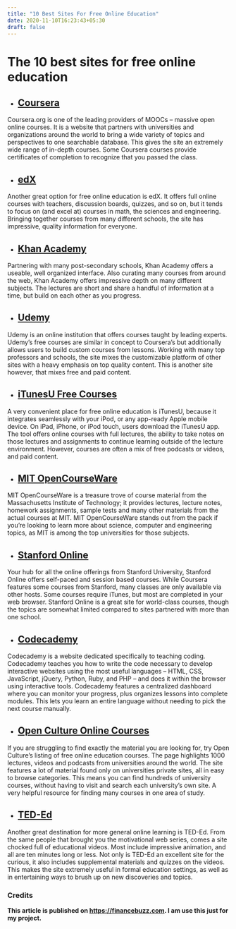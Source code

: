 ```yaml
---
title: "10 Best Sites For Free Online Education"
date: 2020-11-10T16:23:43+05:30
draft: false
---
```


# The 10 best sites for free online education


- ## [Coursera](https://www.coursera.org/)
Coursera.org is one of the leading providers of MOOCs – massive open online courses. It is a website that partners with universities and organizations around the world to bring a wide variety of topics and perspectives to one searchable database. This gives the site an extremely wide range of in-depth courses.
Some Coursera courses provide certificates of completion to recognize that you passed the class.

- ## [edX](https://www.edx.org/)
Another great option for free online education is edX. It offers full online courses with teachers, discussion boards, quizzes, and so on, but it tends to focus on (and excel at) courses in math, the sciences and engineering. Bringing together courses from many different schools, the site has impressive, quality information for everyone.

- ## [Khan Academy](https://www.khanacademy.org/)
Partnering with many post-secondary schools, Khan Academy offers a useable, well organized interface. Also curating many courses from around the web, Khan Academy offers impressive depth on many different subjects. The lectures are short and share a handful of information at a time, but build on each other as you progress.

- ## [Udemy](https://www.udemy.com/)
Udemy is an online institution that offers courses taught by leading experts. Udemy’s free courses are similar in concept to Coursera’s but additionally allows users to build custom courses from lessons. Working with many top professors and schools, the site mixes the customizable platform of other sites with a heavy emphasis on top quality content. This is another site however, that mixes free and paid content.

- ## [iTunesU Free Courses](https://itunes.apple.com/ca/app/itunes-u/id490217893?mt=8)
A very convenient place for free online education is iTunesU, because it integrates seamlessly with your iPod, or any app-ready Apple mobile device. On iPad, iPhone, or iPod touch, users download the iTunesU app. The tool offers online courses with full lectures, the ability to take notes on those lectures and assignments to continue learning outside of the lecture environment. However, courses are often a mix of free podcasts or videos, and paid content.

- ## [MIT OpenCourseWare](http://ocw.mit.edu/index.htm)
MIT OpenCourseWare is a treasure trove of course material from the Massachusetts Institute of Technology; it provides lectures, lecture notes, homework assignments, sample tests and many other materials from the actual courses at MIT. MIT OpenCourseWare stands out from the pack if you’re looking to learn more about science, computer and engineering topics, as MIT is among the top universities for those subjects.

- ## [Stanford Online](http://online.stanford.edu/courses)
Your hub for all the online offerings from Stanford University, Stanford Online offers self-paced and session based courses. While Coursera features some courses from Stanford, many classes are only available via other hosts. Some courses require iTunes, but most are completed in your web browser.
Stanford Online is a great site for world-class courses, though the topics are somewhat limited compared to sites partnered with more than one school.

- ## [Codecademy](https://www.codecademy.com/)
Codecademy is a website dedicated specifically to teaching coding. Codecademy teaches you how to write the code necessary to develop interactive websites using the most useful languages – HTML, CSS, JavaScript, jQuery, Python, Ruby, and PHP – and does it within the browser using interactive tools.
Codecademy features a centralized dashboard where you can monitor your progress, plus organizes lessons into complete modules. This lets you learn an entire language without needing to pick the next course manually.

- ## [Open Culture Online Courses](http://www.openculture.com/freeonlinecourses)
If you are struggling to find exactly the material you are looking for, try Open Culture’s listing of free online education courses. The page highlights 1000 lectures, videos and podcasts from universities around the world. The site features a lot of material found only on universities private sites, all in easy to browse categories.
This means you can find hundreds of university courses, without having to visit and search each university’s own site. A very helpful resource for finding many courses in one area of study.

- ## [TED-Ed](http://ed.ted.com/)
Another great destination for more general online learning is TED-Ed. From the same people that brought you the motivational web series, comes a site chocked full of educational videos. Most include impressive animation, and all are ten minutes long or less.
Not only is TED-Ed an excellent site for the curious, it also includes supplemental materials and quizzes on the videos. This makes the site extremely useful in formal education settings, as well as in entertaining ways to brush up on new discoveries and topics.

### Credits
**This article is published on https://financebuzz.com. I am use this just for my project.**
